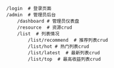 
    /login  # 登录页面
    /admin  # 管理员后台
        /dashboard # 管理员仪表盘
        /resource  # 资源crud
        /list  # 列表情况
            /list/recommend  # 推荐列表crud
            /list/hot # 热门列表crud     
            /list/latest  # 最新列表crud
            /list/top  # 最高收益列表crud  